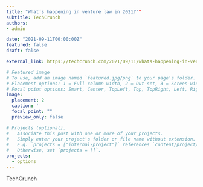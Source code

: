 ```yaml
---
title: "What’s happening in venture law in 2021?""
subtitle: TechCrunch
authors:
- admin

date: "2021-09-11T00:00:00Z"
featured: false
draft: false

external_link: https://techcrunch.com/2021/09/11/whats-happening-in-venture-law-in-2021/

# Featured image
# To use, add an image named `featured.jpg/png` to your page's folder.
# Placement options: 1 = Full column width, 2 = Out-set, 3 = Screen-width
# Focal point options: Smart, Center, TopLeft, Top, TopRight, Left, Right, BottomLeft, Bottom, BottomRight
image:
  placement: 2
  caption: ''
  focal_point: ""
  preview_only: false

# Projects (optional).
#   Associate this post with one or more of your projects.
#   Simply enter your project's folder or file name without extension.
#   E.g. `projects = ["internal-project"]` references `content/project/deep-learning/index.md`.
#   Otherwise, set `projects = []`.
projects: 
  - options
---
```

TechCrunch
